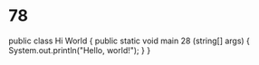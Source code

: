 # 78
public class Hi World {
    public static void main 28 (string[] args) {
        System.out.println("Hello, world!");
    }
}

